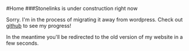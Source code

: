 #Home
###Stonelinks is under construction right now

Sorry. I'm in the process of migrating it away from wordpress. Check out [github](https://github.com/Stonelinks/stonelinks) to see my progress!

In the meantime you'll be redirected to the old version of my website in a few seconds.

<meta http-equiv="REFRESH" content="5;url=oldwp">
